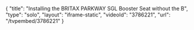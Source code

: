 {
    "title": "Installing the BRITAX PARKWAY SGL Booster Seat without the B",
    "type": "solo",
    "layout": "iframe-static",
    "videoId": "3786221",
    "url": "\/tvpembed\/3786221"
}